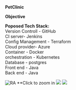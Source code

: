**PetClinic**

**Objective**

**Poposed Tech Stack:**
<br>Version Controll - GitHub <br>CI server- Jenkins <br>Config Management - Terraform <br>Cloud provider- Azure <br>Container - Docker <br>orchestration - Kubernetes <br>Database - postgres <br>Front end - Java <br>Back end - Java


![RA](https://i.imgur.com/zaKEycw.png) **Click to zoom in
![](https://i.imgur.com/O3GN00D.png)
![](https://github.com/NatTerpilowska/PetClinic/raw/main/spring-petclinic-rest/petclinic-ermodel.png)
